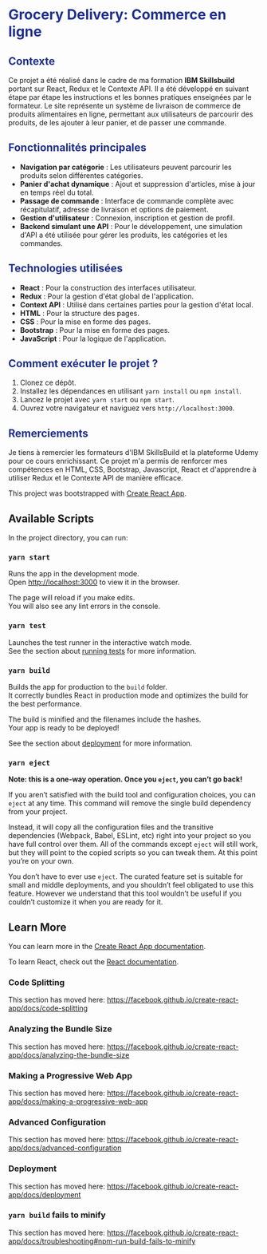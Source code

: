 # <span style="color:20308C;">Grocery Delivery: Commerce en ligne</span>

## <span style="color:#20308C;">Contexte</span>

Ce projet a été réalisé dans le cadre de ma formation **IBM Skillsbuild** portant sur React, Redux et le Contexte API. Il a été développé en suivant étape par étape les instructions et les bonnes pratiques enseignées par le formateur. Le site représente un système de livraison de commerce de produits alimentaires en ligne, permettant aux utilisateurs de parcourir des produits, de les ajouter à leur panier, et de passer une commande.

## <span style="color:#20308C;">Fonctionnalités principales</span>

- **Navigation par catégorie** : Les utilisateurs peuvent parcourir les produits selon différentes catégories.
- **Panier d'achat dynamique** : Ajout et suppression d'articles, mise à jour en temps réel du total.
- **Passage de commande** : Interface de commande complète avec récapitulatif, adresse de livraison et options de paiement.
- **Gestion d'utilisateur** : Connexion, inscription et gestion de profil.
- **Backend simulant une API** : Pour le développement, une simulation d'API a été utilisée pour gérer les produits, les catégories et les commandes.

## <span style="color:#20308C;">Technologies utilisées</span>

- **React** : Pour la construction des interfaces utilisateur.
- **Redux** : Pour la gestion d'état global de l'application.
- **Context API** : Utilisé dans certaines parties pour la gestion d'état local.
- **HTML** : Pour la structure des pages.
- **CSS** : Pour la mise en forme des pages.
- **Bootstrap** : Pour la mise en forme des pages.
- **JavaScript** : Pour la logique de l'application.

## <span style="color:#20308C;">Comment exécuter le projet ?</span>

1. Clonez ce dépôt.
2. Installez les dépendances en utilisant `yarn install` ou `npm install`.
3. Lancez le projet avec `yarn start` ou `npm start`.
4. Ouvrez votre navigateur et naviguez vers `http://localhost:3000`.

## <span style="color:#20308C;">Remerciements</span>

Je tiens à remercier les formateurs d'IBM SkillsBuild et la plateforme Udemy pour ce cours enrichissant. Ce projet m'a permis de renforcer mes compétences en HTML, CSS, Bootstrap, Javascript, React et d'apprendre à utiliser Redux et le Contexte API de manière efficace.



This project was bootstrapped with [Create React App](https://github.com/facebook/create-react-app).

## Available Scripts

In the project directory, you can run:

### `yarn start`

Runs the app in the development mode.<br />
Open [http://localhost:3000](http://localhost:3000) to view it in the browser.

The page will reload if you make edits.<br />
You will also see any lint errors in the console.

### `yarn test`

Launches the test runner in the interactive watch mode.<br />
See the section about [running tests](https://facebook.github.io/create-react-app/docs/running-tests) for more information.

### `yarn build`

Builds the app for production to the `build` folder.<br />
It correctly bundles React in production mode and optimizes the build for the best performance.

The build is minified and the filenames include the hashes.<br />
Your app is ready to be deployed!

See the section about [deployment](https://facebook.github.io/create-react-app/docs/deployment) for more information.

### `yarn eject`

**Note: this is a one-way operation. Once you `eject`, you can’t go back!**

If you aren’t satisfied with the build tool and configuration choices, you can `eject` at any time. This command will remove the single build dependency from your project.

Instead, it will copy all the configuration files and the transitive dependencies (Webpack, Babel, ESLint, etc) right into your project so you have full control over them. All of the commands except `eject` will still work, but they will point to the copied scripts so you can tweak them. At this point you’re on your own.

You don’t have to ever use `eject`. The curated feature set is suitable for small and middle deployments, and you shouldn’t feel obligated to use this feature. However we understand that this tool wouldn’t be useful if you couldn’t customize it when you are ready for it.

## Learn More

You can learn more in the [Create React App documentation](https://facebook.github.io/create-react-app/docs/getting-started).

To learn React, check out the [React documentation](https://reactjs.org/).

### Code Splitting

This section has moved here: https://facebook.github.io/create-react-app/docs/code-splitting

### Analyzing the Bundle Size

This section has moved here: https://facebook.github.io/create-react-app/docs/analyzing-the-bundle-size

### Making a Progressive Web App

This section has moved here: https://facebook.github.io/create-react-app/docs/making-a-progressive-web-app

### Advanced Configuration

This section has moved here: https://facebook.github.io/create-react-app/docs/advanced-configuration

### Deployment

This section has moved here: https://facebook.github.io/create-react-app/docs/deployment

### `yarn build` fails to minify

This section has moved here: https://facebook.github.io/create-react-app/docs/troubleshooting#npm-run-build-fails-to-minify
